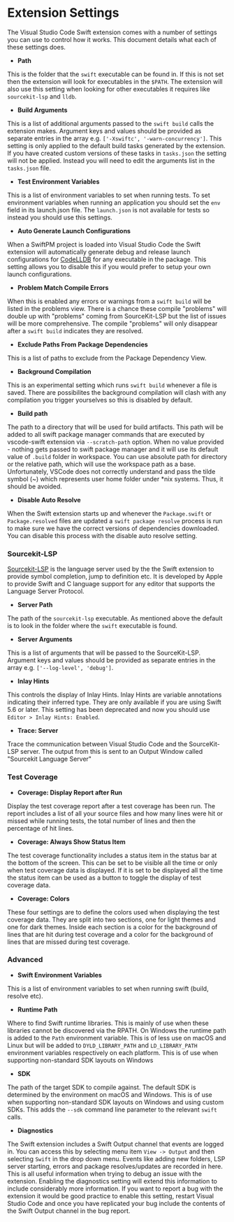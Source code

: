 # Extension Settings

The Visual Studio Code Swift extension comes with a number of settings you can use to control how it works. This document details what each of these settings does.

- **Path**

This is the folder that the `swift` executable can be found in. If this is not set then the extension will look for executables in the `$PATH`. The extension will also use this setting when looking for other executables it requires like `sourcekit-lsp` and `lldb`.

- **Build Arguments**

This is a list of additional arguments passed to the `swift build` calls the extension makes. Argument keys and values should be provided as separate entries in the array e.g. `['-Xswiftc', '-warn-concurrency']`. This setting is only applied to the default build tasks generated by the extension. If you have created custom versions of these tasks in `tasks.json` the setting will not be applied. Instead you will need to edit the arguments list in the `tasks.json` file.

- **Test Environment Variables**

This is a list of environment variables to set when running tests. To set environment variables when running an application you should set the `env` field in its launch.json file. The `launch.json` is not available for tests so instead you should use this settings.

- **Auto Generate Launch Configurations**

When a SwiftPM project is loaded into Visual Studio Code the Swift extension will automatically generate debug and release launch configurations for [CodeLLDB](https://marketplace.visualstudio.com/items?itemName=vadimcn.vscode-lldb) for any executable in the package. This setting allows you to disable this if you would prefer to setup your own launch configurations.

- **Problem Match Compile Errors**

When this is enabled any errors or warnings from a `swift build` will be listed in the problems view. There is a chance these compile "problems" will double up with "problems" coming from SourceKit-LSP but the list of issues will be more comprehensive. The compile "problems" will only disappear after a `swift build` indicates they are resolved.

- **Exclude Paths From Package Dependencies**

This is a list of paths to exclude from the Package Dependency View.

- **Background Compilation**

This is an experimental setting which runs `swift build` whenever a file is saved. There are possibilites the background compilation will clash with any compilation you trigger yourselves so this is disabled by default.

- **Build path**

The path to a directory that will be used for build artifacts. This path will be added to all swift package manager commands that are executed by vscode-swift extension via `--scratch-path` option. When no value provided - nothing gets passed to swift package manager and it will use its default value of `.build` folder in workspace. You can use absolute path for directory or the relative path, which will use the workspace path as a base. Unfortunately, VSCode does not correctly understand and pass the tilde symbol (~) which represents user home folder under *nix systems. Thus, it should be avoided.

- **Disable Auto Resolve**

When the Swift extension starts up and whenever the `Package.swift` or `Package.resolved` files are updated a `swift package resolve` process is run to make sure we have the correct versions of dependencies downloaded. You can disable this process with the disable auto resolve setting.

### Sourcekit-LSP

[Sourcekit-LSP](https://github.com/apple/sourcekit-lsp) is the language server used by the the Swift extension to provide symbol completion, jump to definition etc. It is developed by Apple to provide Swift and C language support for any editor that supports the Language Server Protocol.   

- **Server Path**

The path of the `sourcekit-lsp` executable. As mentioned above the default is to look in the folder where the `swift` executable is found.

- **Server Arguments**

This is a list of arguments that will be passed to the SourceKit-LSP. Argument keys and values should be provided as separate entries in the array e.g. `['--log-level', 'debug']`.

- **Inlay Hints**

This controls the display of Inlay Hints. Inlay Hints are variable annotations indicating their inferred type. They are only available if you are using Swift 5.6 or later. This setting has been deprecated and now you should use `Editor > Inlay Hints: Enabled`.

- **Trace: Server**

Trace the communication between Visual Studio Code and the SourceKit-LSP server. The output from this is sent to an Output Window called "Sourcekit Language Server"

### Test Coverage

- **Coverage: Display Report after Run**

Display the test coverage report after a test coverage has been run. The report includes a list of all your source files and how many lines were hit or missed while running tests, the total number of lines and then the percentage of hit lines. 

- **Coverage: Always Show Status Item**

The test coverage functionality includes a status item in the status bar at the bottom of the screen. This can be set to be visible all the time or only when test coverage data is displayed. If it is set to be displayed all the time the status item can be used as a button to toggle the display of test coverage data. 

- **Coverage: Colors**

These four settings are to define the colors used when displaying the test coverage data. They are split into two sections, one for light themes and one for dark themes. Inside each section is a color for the background of lines that are hit during test coverage and a color for the background of lines that are missed during test coverage.

### Advanced

- **Swift Environment Variables**

This is a list of environment variables to set when running swift (build, resolve etc). 

- **Runtime Path**

Where to find Swift runtime libraries. This is mainly of use when these libraries cannot be discovered via the RPATH. On Windows the runtime path is added to the `Path` environment variable. This is of less use on macOS and Linux but will be added to `DYLD_LIBRARY_PATH` and `LD_LIBRARY_PATH` environment variables respectively on each platform. This is of use when supporting non-standard SDK layouts on Windows

- **SDK**

The path of the target SDK to compile against. The default SDK is determined by the environment on macOS and Windows. This is of use when supporting non-standard SDK layouts on Windows and using custom SDKs. This adds the `--sdk` command line parameter to the relevant `swift` calls.

- **Diagnostics**

The Swift extension includes a Swift Output channel that events are logged in. You can access this by selecting menu item `View -> Output` and then selecting `Swift` in the drop down menu. Events like adding new folders, LSP server starting, errors and package resolves/updates are recorded in here. This is all useful information when trying to debug an issue with the extension. Enabling the diagnostics setting will extend this information to include considerably more information. If you want to report a bug with the extension it would be good practice to enable this setting, restart Visual Studio Code and once you have replicated your bug include the contents of the Swift Output channel in the bug report.
